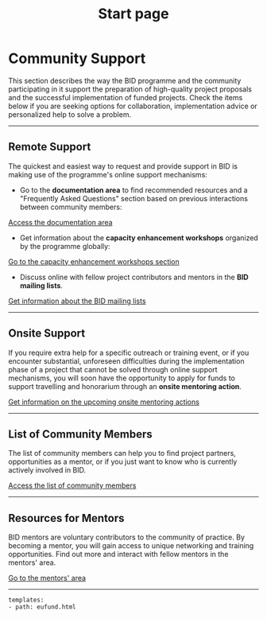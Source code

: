 ﻿---
title: Start page
description:  The BID programme and the community around it support the preparation of high-quality project proposals and the successful implementation of funded projects, including supporting them in reaching their objectives and maximizing the impact of the funds invested in the programme.
category: Community
subCategory: Start Page
image: /images/Zebras_Cropped.jpg
imageTitle: Zebras. By Marieke Kuijpers via freeimages.com. Freeimages content license.
imageLink: http://www.freeimages.com/photo/zebra-in-black-white-1381687
---
# Community Support

This section describes the way the BID programme and the community participating in it support the preparation of high-quality project proposals and the successful implementation of funded projects. Check the items below if you are seeking options for collaboration, implementation advice or personalized help to solve a problem.

-----------

## Remote Support

The quickest and easiest way to request and provide support in BID is making use of the programme's online support mechanisms:

* Go to the **documentation area** to find recommended resources and a "Frequently Asked Questions" section based on previous interactions between community members:

 [Access the documentation area](../documentation/) 
 
* Get information about the **capacity enhancement workshops** organized by the programme globally:

 [Go to the capacity enhancement workshops section](../workshops/)

* Discuss online with fellow project contributors and mentors in the **BID mailing lists**. 

 [Get information about the BID mailing lists](../mailinglists/)

-----------

## Onsite Support

If you require extra help for a specific outreach or training event, or if you encounter substantial, unforeseen difficulties during the implementation phase of a project that cannot be solved through online support mechanisms, you will soon have the opportunity to apply for funds to support travelling and honorarium through an **onsite mentoring action**.

[Get information on the upcoming onsite mentoring actions](../mentoring/)

-----------

## List of Community Members

The list of community members can help you to find project partners, opportunities as a mentor, or if you just want to know who is currently actively involved in BID. 

[Access the list of community members](../member-list/)

-----------

## Resources for Mentors

BID mentors are voluntary contributors to the community of practice. By becoming a mentor, you will gain access to unique networking and training opportunities. Find out more  and interact with fellow mentors in the mentors' area.

[Go to the mentors' area](../mentors/)

-----------

```styledYaml
templates:
- path: eufund.html
```
